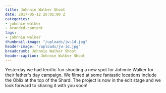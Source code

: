 ```yaml
---
title: Johnnie Walker Shoot
date: 2017-05-12 20:01:00 Z
categories:
- johnnie walker
- branded-content
tags:
- johnnie walker
thumbnail-image: "/uploads/jw-1d.jpg"
header-image: "/uploads/jw-1d.jpg"
breadcrumb: Johnnie Walker Shoot
header-caption: Johnnie Walker Shoot
---
```


Yesterday we had terrific fun shooting a new spot for Johnnie Walker for their father's day campaign. We filmed at some fantastic locations include the Oblix at the top of the Shard. The project is now in the edit stage and we look forward to sharing it with you soon!